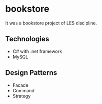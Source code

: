 # bookstore
It was a bookstore project of LES discipline.

## Technologies
- C# with .net framework
- MySQL

## Design Patterns
- Facade
- Command
- Strategy
